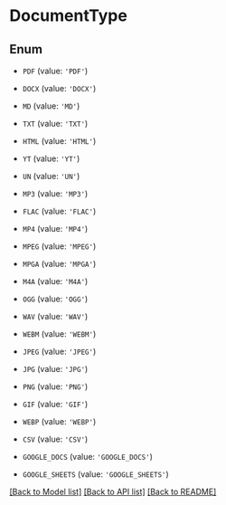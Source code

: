 # DocumentType


## Enum

* `PDF` (value: `'PDF'`)

* `DOCX` (value: `'DOCX'`)

* `MD` (value: `'MD'`)

* `TXT` (value: `'TXT'`)

* `HTML` (value: `'HTML'`)

* `YT` (value: `'YT'`)

* `UN` (value: `'UN'`)

* `MP3` (value: `'MP3'`)

* `FLAC` (value: `'FLAC'`)

* `MP4` (value: `'MP4'`)

* `MPEG` (value: `'MPEG'`)

* `MPGA` (value: `'MPGA'`)

* `M4A` (value: `'M4A'`)

* `OGG` (value: `'OGG'`)

* `WAV` (value: `'WAV'`)

* `WEBM` (value: `'WEBM'`)

* `JPEG` (value: `'JPEG'`)

* `JPG` (value: `'JPG'`)

* `PNG` (value: `'PNG'`)

* `GIF` (value: `'GIF'`)

* `WEBP` (value: `'WEBP'`)

* `CSV` (value: `'CSV'`)

* `GOOGLE_DOCS` (value: `'GOOGLE_DOCS'`)

* `GOOGLE_SHEETS` (value: `'GOOGLE_SHEETS'`)

[[Back to Model list]](../README.md#documentation-for-models) [[Back to API list]](../README.md#documentation-for-api-endpoints) [[Back to README]](../README.md)


